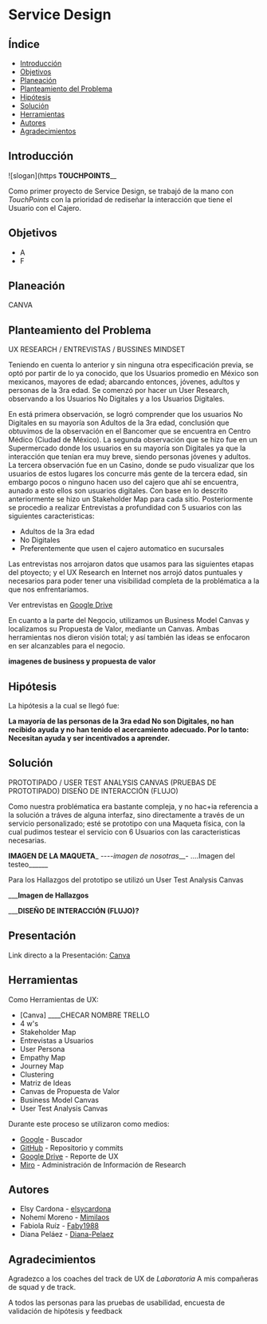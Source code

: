 # Service Design

## Índice

- [Introducción](#Introducción)
- [Objetivos](#Objetivos)
- [Planeación](#Planeación)
- [Planteamiento del Problema](#Planteamiento-del-Problema)
- [Hipótesis](#Hipótesis)
- [Solución](#Solución)
- [Herramientas](#Herramientas)
- [Autores](#Autores)
- [Agradecimientos](#agradecimientos)

## Introducción

![slogan](https ____TOUCHPOINTS______

Como primer proyecto de Service Design, se trabajó de la mano con _TouchPoints_ con la prioridad de rediseñar la interacción que tiene el Usuario con el Cajero.

## Objetivos

* A
* F

## Planeación

CANVA

## Planteamiento del Problema

UX RESEARCH / ENTREVISTAS / BUSSINES MINDSET

Teniendo en cuenta lo anterior y sin ninguna otra especificación previa, se optó por partir de lo ya conocido, que los Usuarios promedio en México son mexicanos, mayores de edad; abarcando entonces, jóvenes, adultos y personas de la 3ra edad.
Se comenzó por hacer un User Research, observando a los Usuarios No Digitales y a los Usuarios Digitales.

En está primera observación, se logró comprender que los usuarios No Digitales en su mayoría son Adultos de la 3ra edad, conclusión que obtuvimos de la observación en el Bancomer que se encuentra en Centro Médico (Ciudad de México). La segunda observación que se hizo fue en un Supermercado donde los usuarios en su mayoría son Digitales ya que la interacción que tenían era muy breve, siendo personas jóvenes y adultos.
La tercera observación fue en un Casino, donde se pudo visualizar que los usuarios de estos lugares los concurre más gente de la tercera edad, sin embargo pocos o ninguno hacen uso del cajero que ahí se encuentra, aunado a esto ellos son usuarios digitales. 
Con base en lo descrito anteriormente se hizo un Stakeholder Map para cada sitio. Posteriormente se procedio a realizar Entrevistas a profundidad con 5 usuarios con las siguientes caracteristicas:
* Adultos de la 3ra edad
* No Digitales
* Preferentemente que usen el cajero automatico en sucursales

Las entrevistas nos arrojaron datos que usamos para las siguientes etapas del ptoyecto; y el UX Research en Internet nos arrojó datos puntuales y necesarios para poder tener una visibilidad completa de la problématica a la que nos enfrentaríamos.

Ver entrevistas en [Google Drive](https://docs.google.com/document/d/1SRifrrjz5M4_e5iVvH5QqQMTdUY5pvg2NULL7P9TYhg/edit?usp=sharing)

En cuanto a la parte del Negocio, utilizamos un Business Model Canvas y localizamos su Propuesta de Valor, mediante un Canvas. Ambas herramientas nos dieron visión total; y así también las ideas se enfocaron en ser alcanzables para el negocio.

______imagenes de business y propuesta de valor______



## Hipótesis

La hipótesis a la cual se llegó fue:

**La mayoría de las personas de la 3ra edad No son Digitales, no han recibido ayuda y no han tenido el acercamiento adecuado. Por lo tanto: Necesitan ayuda y ser incentivados a aprender.**


## Solución 

PROTOTIPADO / USER TEST ANALYSIS CANVAS (PRUEBAS DE PROTOTIPADO)
DISEÑO DE INTERACCIÓN (FLUJO)

Como nuestra problématica era bastante compleja, y no hac+ia referencia a la solución a tráves de alguna interfaz, sino directamente a través de un servicio personalizado; esté se prototipo con una Maqueta física, con la cual pudimos testear el servicio con 6 Usuarios con las caracteristicas necesarias.

____IMAGEN DE LA MAQUETA_____
_----_imagen de nosotras____-
....Imagen del testeo______


Para los Hallazgos del prototipo se utilizó un User Test Analysis Canvas

_______Imagen de Hallazgos____

_________DISEÑO DE INTERACCIÓN (FLUJO)?______

## Presentación

Link directo a la Presentación: [Canva](https://www.canva.com/design/DADbLAHHqTI/mLGOZ8WvHI-NAdg29gyrKg/view?utm_content=DADbLAHHqTI&utm_campaign=designshare&utm_medium=link&utm_source=sharebutton)

## Herramientas

Como Herramientas de UX:
- [Canva] ____CHECAR NOMBRE TRELLO
- 4 w's
- Stakeholder Map
- Entrevistas a Usuarios
- User Persona
- Empathy Map
- Journey Map
- Clustering
- Matriz de Ideas
- Canvas de Propuesta de Valor
- Business Model Canvas
- User Test Analysis Canvas

Durante este proceso se utilizaron como medios:
- [Google](https://www.google.com/) - Buscador
- [GitHub](https://github.com/) - Repositorio y commits
- [Google Drive](https://www.google.com/intl/es-419/drive/) - Reporte de UX
- [Miro](https://miro.com/app/board/o9J_kxsxyQk=/) - Administración de Información de Research


## Autores

- Elsy Cardona - [elsycardona](https://github.com/elsycardona/)
- Nohemí Moreno - [Mimilaos](https://github.com/Mimilaos)
- Fabiola Ruíz - [Faby1988](https://github.com/Faby1988)
- Diana Peláez - [Diana-Pelaez](https://github.com/Diana-Pelaez)


## Agradecimientos

Agradezco a los coaches del track de UX de _Laboratoria_
A mis compañeras de squad y de track.

A todos las personas para las pruebas de usabilidad, encuesta de validación de hipótesis y feedback
